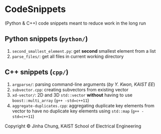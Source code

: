 # CodeSnippets
(Python & C++) code snippets meant to reduce work in the long run  

## Python snippets (`python/`)
1. `second_smallest_element.py`: get **second** smallest element from a list  
2. `parse_files/`: get all files in current working directory  

## C++ snippets (`cpp/`)
1. `argparse/`: parsing command-line arguments (*by Y. Kwon, KAIST EE*)  
2. `subvector.cpp`: creating subvectors from existing vector  
3. `xd-vector/`: 2D and 3D `std::vector` **without** having to use `boost::multi_array` (`g++ -std=c++11`)  
4. `aggregate-duplicates.cpp`: aggregating duplicate key elements from vector to have no duplicate key elements using `std::map` (`g++ -std=c++11`)  

Copyright © Jinha Chung, KAIST School of Electrical Engineering
